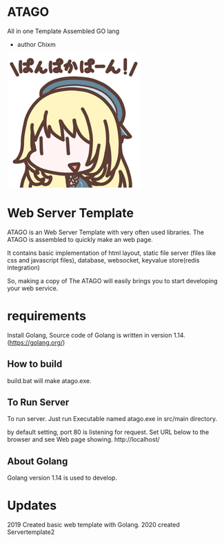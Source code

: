 # ATAGO
 All in one
 Template
 Assembled
 GO lang

 - author Chixm

![](resources/atago.png)

# Web Server Template
ATAGO is an Web Server Template with very often used libraries.
The ATAGO is assembled to quickly make an web page.

It contains basic implementation of 
html layout,
static file server (files like css and javascript files),
database,
websocket,
keyvalue store(redis integration)

So, making a copy of The ATAGO will easily brings you to start developing your web service. 

# requirements
Install Golang, Source code of Golang is written in version 1.14.(https://golang.org/)

## How to build
build.bat will make atago.exe.

## To Run Server
To run server. Just run Executable named atago.exe in src/main directory.

by default setting, port 80 is listening for request. Set URL below to the browser and see Web page showing. 
http://localhost/

## About Golang
Golang version 1.14 is used to develop.


# Updates
2019 Created basic web template with Golang.
2020 created Servertemplate2